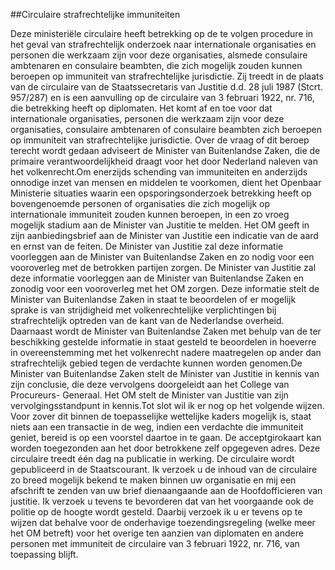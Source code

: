 <meta http-equiv='Content-Type' content='text/html; charset=utf-8' />

##Circulaire strafrechtelijke immuniteiten

Deze ministeriële circulaire heeft betrekking op de te volgen procedure in het geval van strafrechtelijk onderzoek naar internationale organisaties en personen die werkzaam zijn voor deze organisaties, alsmede consulaire ambtenaren en consulaire beambten, die zich mogelijk zouden kunnen beroepen op immuniteit van strafrechtelijke jurisdictie. Zij treedt in de plaats van de circulaire van de Staatssecretaris van Justitie d.d. 28 juli 1987 (Stcrt. 957/287) en is een aanvulling op de circulaire van 3 februari 1922, nr. 716, die betrekking heeft op diplomaten. Het komt af en toe voor dat internationale organisaties, personen die werkzaam zijn voor deze organisaties, consulaire ambtenaren of consulaire beambten zich beroepen op immuniteit van strafrechtelijke jurisdictie. Over de vraag of dit beroep terecht wordt gedaan adviseert de Minister van Buitenlandse Zaken, die de primaire verantwoordelijkheid draagt voor het door Nederland naleven van het volkenrecht.Om enerzijds schending van immuniteiten en anderzijds onnodige inzet van mensen en middelen te voorkomen, dient het Openbaar Ministerie situaties waarin een opsporingsonderzoek betrekking heeft op bovengenoemde personen of organisaties die zich mogelijk op internationale immuniteit zouden kunnen beroepen, in een zo vroeg mogelijk stadium aan de Minister van Justitie te melden. Het OM geeft in zijn aanbiedingsbrief aan de Minister van Justitie een indicatie van de aard en ernst van de feiten. De Minister van Justitie zal deze informatie voorleggen aan de Minister van Buitenlandse Zaken en zo nodig voor een vooroverleg met de betrokken partijen zorgen. De Minister van Justitie zal deze informatie voorleggen aan de Minister van Buitenlandse Zaken en zonodig voor een vooroverleg met het OM zorgen. Deze informatie stelt de Minister van Buitenlandse Zaken in staat te beoordelen of er mogelijk sprake is van strijdigheid met volkenrechtelijke verplichtingen bij strafrechtelijk optreden van de kant van de Nederlandse overheid. Daarnaast wordt de Minister van Buitenlandse Zaken met behulp van de ter beschikking gestelde informatie in staat gesteld te beoordelen in hoeverre in overeenstemming met het volkenrecht nadere maatregelen op ander dan strafrechtelijk gebied tegen de verdachte kunnen worden genomen.De Minister van Buitenlandse Zaken stelt de Minister van Justitie in kennis van zijn conclusie, die deze vervolgens doorgeleidt aan het College van Procureurs- Generaal. Het OM stelt de Minister van Justitie van zijn vervolgingsstandpunt in kennis.Tot slot wil ik er nog op het volgende wijzen. Voor zover dit binnen de toepasselijke wettelijke kaders mogelijk is, staat niets aan een transactie in de weg, indien een verdachte die immuniteit geniet, bereid is op een voorstel daartoe in te gaan. De acceptgirokaart kan worden toegezonden aan het door betrokkene zelf opgegeven adres. Deze circulaire treedt één dag na publicatie in werking. De circulaire wordt gepubliceerd in de Staatscourant. Ik verzoek u de inhoud van de circulaire zo breed mogelijk bekend te maken binnen uw organisatie en mij een afschrift te zenden van uw brief dienaangaande aan de Hoofdofficieren van justitie. Ik verzoek u tevens te bevorderen dat van het voorgaande ook de politie op de hoogte wordt gesteld. Daarbij verzoek ik u er tevens op te wijzen dat behalve voor de onderhavige toezendingsregeling (welke meer het OM betreft) voor het overige ten aanzien van diplomaten en andere personen met immuniteit de circulaire van 3 februari 1922, nr. 716, van toepassing blijft.    
